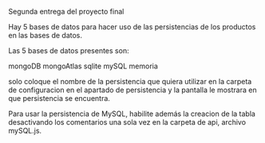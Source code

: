 
Segunda entrega del proyecto final

Hay 5 bases de datos para hacer uso de las persistencias de los productos en las bases de datos.

Las 5 bases de datos presentes son:

mongoDB
mongoAtlas
sqlite
mySQL
memoria

solo coloque el nombre de la persistencia que quiera utilizar en la carpeta de configuracion en el apartado de persistencia y la pantalla le mostrara en que persistencia se encuentra.

Para usar la persistencia de MySQL, habilite además la creacion de la tabla desactivando los comentarios una sola vez en la carpeta de api, archivo mySQL.js.